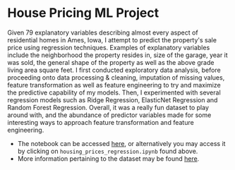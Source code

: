 # House Pricing ML Project
Given 79 explanatory variables describing almost every aspect of residential homes in Ames, Iowa, I attempt to predict the property's sale price using regression techniques. Examples of explanatory variables include the neighborhood the property resides in, size of the garage, year it was sold, the general shape of the property as well as the above grade living area square feet. I first conducted exploratory data analysis, before proceeding onto data processing & cleaning, imputation of missing values, feature transformation as well as feature engineering to try and maximize the predictive capability of my models. Then, I experimented with several regression models such as Ridge Regression, ElasticNet Regression and Random Forest Regression. Overall, it was a really fun dataset to play around with, and the abundance of predictor variables made for some interesting ways to approach feature transformation and feature engineering.

- The notebook can be accessed [here](https://github.com/Yihan2407/house_prices_ml_project/blob/main/housing_prices_regression.ipynb), or alternatively you may access it by clicking on `housing_prices_regression.ipynb` found above.
- More information pertaining to the dataset may be found [here](https://www.kaggle.com/competitions/house-prices-advanced-regression-techniques/overview).
